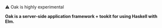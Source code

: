 
:warning: Oak is highly experimental

**Oak is a server-side application framework + tookit for using Haskell with Elm.**
